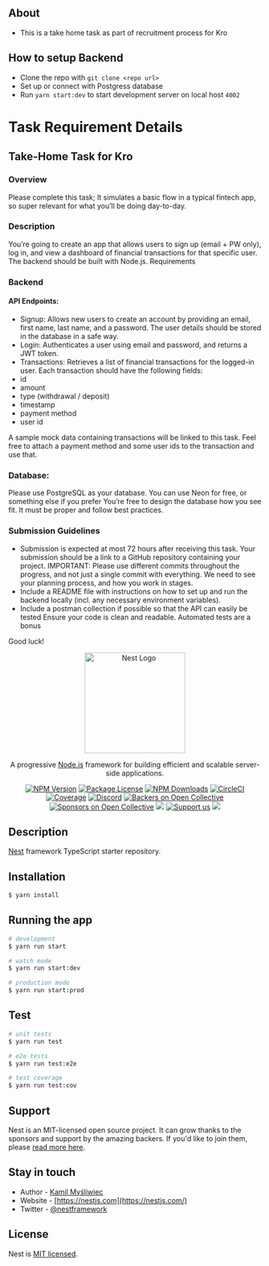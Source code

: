 ## About
- This is a take home task as part of recruitment process for Kro

## How to setup Backend
- Clone the repo with `git clone <repo url>`
- Set up or connect with Postgress database
- Run `yarn start:dev` to start development server on local host `4002`

# Task Requirement Details

## Take-Home Task for Kro
### Overview
Please complete this task; It simulates a basic flow in a typical fintech app, so super relevant for what you’ll be doing day-to-day.

###  Description
You’re going to create an app that allows users to sign up (email + PW only), log in, and view a dashboard of financial transactions for that specific user. The backend should be built with Node.js.
Requirements

###  Backend
#### API Endpoints:
- Signup: Allows new users to create an account by providing an email, first name, last name, and a password. The user details should be stored in the database in a safe way.
- Login: Authenticates a user using email and password, and returns a JWT token.
- Transactions: Retrieves a list of financial transactions for the logged-in user. Each transaction should have the following fields: 
- id
- amount
- type (withdrawal / deposit)
- timestamp
- payment method
- user id

A sample mock data containing transactions will be linked to this task. Feel free to attach a payment method and some user ids to the transaction and use that.

### Database:
Please use PostgreSQL as your database. You can use Neon for free, or something else if you prefer
You’re free to design the database how you see fit. It must be proper and follow best practices.


### Submission Guidelines
- Submission is expected at most 72 hours after receiving this task.
Your submission should be a link to a GitHub repository containing your project. IMPORTANT: Please use different commits throughout the progress, and not just a single commit with everything. We need to see your planning process, and how you work in stages.
- Include a README file with instructions on how to set up and run the backend locally (incl. any necessary environment variables).
- Include a postman collection if possible so that the API can easily be tested
Ensure your code is clean and readable.
Automated tests are a bonus

Good luck!




<p align="center">
  <a href="http://nestjs.com/" target="blank"><img src="https://nestjs.com/img/logo-small.svg" width="200" alt="Nest Logo" /></a>
</p>

[circleci-image]: https://img.shields.io/circleci/build/github/nestjs/nest/master?token=abc123def456
[circleci-url]: https://circleci.com/gh/nestjs/nest

  <p align="center">A progressive <a href="http://nodejs.org" target="_blank">Node.js</a> framework for building efficient and scalable server-side applications.</p>
    <p align="center">
<a href="https://www.npmjs.com/~nestjscore" target="_blank"><img src="https://img.shields.io/npm/v/@nestjs/core.svg" alt="NPM Version" /></a>
<a href="https://www.npmjs.com/~nestjscore" target="_blank"><img src="https://img.shields.io/npm/l/@nestjs/core.svg" alt="Package License" /></a>
<a href="https://www.npmjs.com/~nestjscore" target="_blank"><img src="https://img.shields.io/npm/dm/@nestjs/common.svg" alt="NPM Downloads" /></a>
<a href="https://circleci.com/gh/nestjs/nest" target="_blank"><img src="https://img.shields.io/circleci/build/github/nestjs/nest/master" alt="CircleCI" /></a>
<a href="https://coveralls.io/github/nestjs/nest?branch=master" target="_blank"><img src="https://coveralls.io/repos/github/nestjs/nest/badge.svg?branch=master#9" alt="Coverage" /></a>
<a href="https://discord.gg/G7Qnnhy" target="_blank"><img src="https://img.shields.io/badge/discord-online-brightgreen.svg" alt="Discord"/></a>
<a href="https://opencollective.com/nest#backer" target="_blank"><img src="https://opencollective.com/nest/backers/badge.svg" alt="Backers on Open Collective" /></a>
<a href="https://opencollective.com/nest#sponsor" target="_blank"><img src="https://opencollective.com/nest/sponsors/badge.svg" alt="Sponsors on Open Collective" /></a>
  <a href="https://paypal.me/kamilmysliwiec" target="_blank"><img src="https://img.shields.io/badge/Donate-PayPal-ff3f59.svg"/></a>
    <a href="https://opencollective.com/nest#sponsor"  target="_blank"><img src="https://img.shields.io/badge/Support%20us-Open%20Collective-41B883.svg" alt="Support us"></a>
  <a href="https://twitter.com/nestframework" target="_blank"><img src="https://img.shields.io/twitter/follow/nestframework.svg?style=social&label=Follow"></a>
</p>
  <!--[![Backers on Open Collective](https://opencollective.com/nest/backers/badge.svg)](https://opencollective.com/nest#backer)
  [![Sponsors on Open Collective](https://opencollective.com/nest/sponsors/badge.svg)](https://opencollective.com/nest#sponsor)-->

## Description

[Nest](https://github.com/nestjs/nest) framework TypeScript starter repository.

## Installation

```bash
$ yarn install
```

## Running the app

```bash
# development
$ yarn run start

# watch mode
$ yarn run start:dev

# production mode
$ yarn run start:prod
```

## Test

```bash
# unit tests
$ yarn run test

# e2e tests
$ yarn run test:e2e

# test coverage
$ yarn run test:cov
```

## Support

Nest is an MIT-licensed open source project. It can grow thanks to the sponsors and support by the amazing backers. If you'd like to join them, please [read more here](https://docs.nestjs.com/support).

## Stay in touch

- Author - [Kamil Myśliwiec](https://kamilmysliwiec.com)
- Website - [https://nestjs.com](https://nestjs.com/)
- Twitter - [@nestframework](https://twitter.com/nestframework)

## License
Nest is [MIT licensed](LICENSE).


